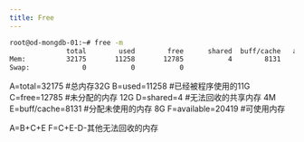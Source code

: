 ```yaml
---
title: Free
---
```


```bash
root@od-mongdb-01:~# free -m
              total        used        free      shared  buff/cache   available
Mem:          32175       11258       12785           4        8131       20419
Swap:             0           0           0
```

A=total=32175 #总内存32G
B=used=11258 #已经被程序使用的11G
C=free=12785 #未分配的内存 12G
D=shared=4 #无法回收的共享内存 4M
E=buff/cache=8131 #分配未使用的内存 8G
F=available=20419 #可使用内存

A=B+C+E
F=C+E-D-其他无法回收的内存
